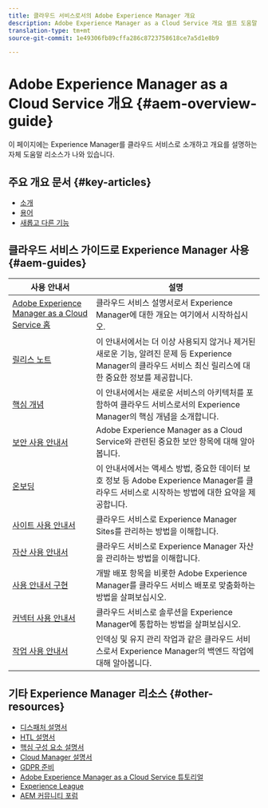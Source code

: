 ```yaml
---
title: 클라우드 서비스로서의 Adobe Experience Manager 개요
description: Adobe Experience Manager as a Cloud Service 개요 셀프 도움말 리소스 및 설명서 링크
translation-type: tm+mt
source-git-commit: 1e49306fb89cffa286c8723758618ce7a5d1e8b9

---
```



# Adobe Experience Manager as a Cloud Service 개요 {#aem-overview-guide}

이 페이지에는 Experience Manager를 클라우드 서비스로 소개하고 개요를 설명하는 자체 도움말 리소스가 나와 있습니다.

## 주요 개요 문서 {#key-articles}

* [소개](introduction.md)
* [용어](terminology.md)
* [새롭고 다른 기능](what-is-new-and-different.md)

## 클라우드 서비스 가이드로 Experience Manager 사용 {#aem-guides}

| 사용 안내서 | 설명 |
|---|---|
| [Adobe Experience Manager as a Cloud Service 홈](/help/landing/home.md) | 클라우드 서비스 설명서로서 Experience Manager에 대한 개요는 여기에서 시작하십시오. |
| [릴리스 노트](/help/release-notes/home.md) | 이 안내서에서는 더 이상 사용되지 않거나 제거된 새로운 기능, 알려진 문제 등 Experience Manager의 클라우드 서비스 최신 릴리스에 대한 중요한 정보를 제공합니다. |
| [핵심 개념](/help/core-concepts/home.md) | 이 안내서에서는 새로운 서비스의 아키텍처를 포함하여 클라우드 서비스로서의 Experience Manager의 핵심 개념을 소개합니다. |
| [보안 사용 안내서](/help/security/home.md) | Adobe Experience Manager as a Cloud Service와 관련된 중요한 보안 항목에 대해 알아봅니다. |
| [온보딩](/help/onboarding/home.md) | 이 안내서에서는 액세스 방법, 중요한 데이터 보호 정보 등 Adobe Experience Manager를 클라우드 서비스로 시작하는 방법에 대한 요약을 제공합니다. |
| [사이트 사용 안내서](/help/sites-cloud/home.md) | 클라우드 서비스로 Experience Manager Sites를 관리하는 방법을 이해합니다. |
| [자산 사용 안내서](/help/assets/home.md) | 클라우드 서비스로 Experience Manager 자산을 관리하는 방법을 이해합니다. |
| [사용 안내서 구현](/help/implementing/home.md) | 개발 배포 항목을 비롯한 Adobe Experience Manager를 클라우드 서비스 배포로 맞춤화하는 방법을 살펴보십시오. |
| [커넥터 사용 안내서](/help/connectors/home.md) | 클라우드 서비스로 솔루션을 Experience Manager에 통합하는 방법을 살펴보십시오. |
| [작업 사용 안내서](/help/operations/home.md) | 인덱싱 및 유지 관리 작업과 같은 클라우드 서비스로서 Experience Manager의 백엔드 작업에 대해 알아봅니다. |

## 기타 Experience Manager 리소스 {#other-resources}

* [디스패처 설명서](/help/implementing/dispatcher/overview.md)
* [HTL 설명서](https://docs.adobe.com/content/help/en/experience-manager-htl/using/overview.html)
* [핵심 구성 요소 설명서](https://docs.adobe.com/content/help/en/experience-manager-core-components/using/introduction.html)
* [Cloud Manager 설명서](https://docs.adobe.com/content/help/en/experience-manager-cloud-manager/using/introduction-to-cloud-manager.html)
* [GDPR 준비](/help/onboarding/data-privacy-and-protection-readiness/aem-readiness.md)
* [Adobe Experience Manager as a Cloud Service 튜토리얼](https://docs.adobe.com/content/help/en/experience-manager-learn/cloud-service/overview.html)
* [Experience League](https://guided.adobe.com/?promoid=K42KVXHD&mv=other#solutions/experience-manager)
* [AEM 커뮤니티 포럼](https://forums.adobe.com/community/experience-cloud/marketing-cloud/experience-manager)